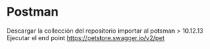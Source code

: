 # Postman

Descargar la collección del repositorio
importar al potsman > 10.12.13
Ejecutar el end point https://petstore.swagger.io/v2/pet
